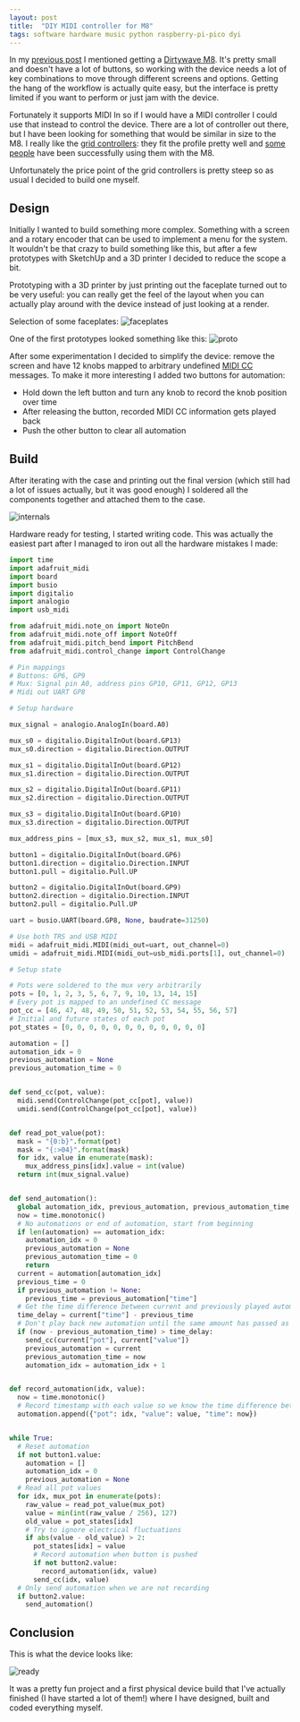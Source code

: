 ```yaml
---
layout: post
title:  "DIY MIDI controller for M8"
tags: software hardware music python raspberry-pi-pico dyi
---
```


In my [previous post][prev-post] I mentioned getting a [Dirtywave M8][m8]. It's pretty small and doesn't have a lot of
buttons, so working with the device needs a lot of key combinations to move through different screens and options.
Getting the hang of the workflow is actually quite easy, but the interface is pretty limited if you want to perform or
just jam with the device.

Fortunately it supports MIDI In so if I would have a MIDI controller I could use that instead to control the device.
There are a lot of controller out there, but I have been looking for something that would be similar in size to the M8.
I really like the [grid controllers][grid]: they fit the profile pretty well and [some people][grid-yt] have been
successfully using them with the M8.

Unfortunately the price point of the grid controllers is pretty steep so as usual I decided to build one myself.

## Design

Initially I wanted to build something more complex. Something with a screen and a rotary encoder that can be used to
implement a menu for the system. It wouldn't be that crazy to build something like this, but after a few prototypes with
SketchUp and a 3D printer I decided to reduce the scope a bit.

Prototyping with a 3D printer by just printing out the faceplate turned out to be very useful: you can really get the
feel of the layout when you can actually play around with the device instead of just looking at a render.

Selection of some faceplates:
![faceplates](/assets/images/knobs/faceplates.jpg)

One of the first prototypes looked something like this:
![proto](/assets/images/knobs/proto.jpg)

After some experimentation I decided to simplify the device: remove the screen and have 12 knobs mapped to
arbitrary undefined [MIDI CC][midi-cc] messages. To make it more interesting I added two buttons for automation:

- Hold down the left button and turn any knob to record the knob position over time
- After releasing the button, recorded MIDI CC information gets played back
- Push the other button to clear all automation

## Build

After iterating with the case and printing out the final version (which still had a lot of issues actually, but it was
good enough) I soldered all the components together and attached them to the case.

![internals](/assets/images/knobs/internals.jpg)

Hardware ready for testing, I started writing code.
This was actually the easiest part after I managed to iron out all the hardware mistakes I made:

```python
import time
import adafruit_midi
import board
import busio
import digitalio
import analogio
import usb_midi

from adafruit_midi.note_on import NoteOn
from adafruit_midi.note_off import NoteOff
from adafruit_midi.pitch_bend import PitchBend
from adafruit_midi.control_change import ControlChange

# Pin mappings
# Buttons: GP6, GP9
# Mux: Signal pin A0, address pins GP10, GP11, GP12, GP13
# Midi out UART GP8

# Setup hardware

mux_signal = analogio.AnalogIn(board.A0)

mux_s0 = digitalio.DigitalInOut(board.GP13)
mux_s0.direction = digitalio.Direction.OUTPUT

mux_s1 = digitalio.DigitalInOut(board.GP12)
mux_s1.direction = digitalio.Direction.OUTPUT

mux_s2 = digitalio.DigitalInOut(board.GP11)
mux_s2.direction = digitalio.Direction.OUTPUT

mux_s3 = digitalio.DigitalInOut(board.GP10)
mux_s3.direction = digitalio.Direction.OUTPUT

mux_address_pins = [mux_s3, mux_s2, mux_s1, mux_s0]

button1 = digitalio.DigitalInOut(board.GP6)
button1.direction = digitalio.Direction.INPUT
button1.pull = digitalio.Pull.UP

button2 = digitalio.DigitalInOut(board.GP9)
button2.direction = digitalio.Direction.INPUT
button2.pull = digitalio.Pull.UP

uart = busio.UART(board.GP8, None, baudrate=31250)

# Use both TRS and USB MIDI
midi = adafruit_midi.MIDI(midi_out=uart, out_channel=0)
umidi = adafruit_midi.MIDI(midi_out=usb_midi.ports[1], out_channel=0)

# Setup state

# Pots were soldered to the mux very arbitrarily
pots = [0, 1, 2, 3, 5, 6, 7, 9, 10, 13, 14, 15]
# Every pot is mapped to an undefined CC message
pot_cc = [46, 47, 48, 49, 50, 51, 52, 53, 54, 55, 56, 57]
# Initial and future states of each pot
pot_states = [0, 0, 0, 0, 0, 0, 0, 0, 0, 0, 0, 0]

automation = []
automation_idx = 0
previous_automation = None
previous_automation_time = 0


def send_cc(pot, value):
  midi.send(ControlChange(pot_cc[pot], value))
  umidi.send(ControlChange(pot_cc[pot], value))


def read_pot_value(pot):
  mask = "{0:b}".format(pot)
  mask = "{:>04}".format(mask)
  for idx, value in enumerate(mask):
    mux_address_pins[idx].value = int(value)
  return int(mux_signal.value)


def send_automation():
  global automation_idx, previous_automation, previous_automation_time
  now = time.monotonic()
  # No automations or end of automation, start from beginning
  if len(automation) == automation_idx:
    automation_idx = 0
    previous_automation = None
    previous_automation_time = 0
    return
  current = automation[automation_idx]
  previous_time = 0
  if previous_automation != None:
    previous_time = previous_automation["time"]
  # Get the time difference between current and previously played automation
  time_delay = current["time"] - previous_time
  # Don't play back new automation until the same amount has passed as during the recording
  if (now - previous_automation_time) > time_delay:
    send_cc(current["pot"], current["value"])
    previous_automation = current
    previous_automation_time = now
    automation_idx = automation_idx + 1


def record_automation(idx, value):
  now = time.monotonic()
  # Record timestamp with each value so we know the time difference between the changes
  automation.append({"pot": idx, "value": value, "time": now})


while True:
  # Reset automation
  if not button1.value:
    automation = []
    automation_idx = 0
    previous_automation = None
  # Read all pot values
  for idx, mux_pot in enumerate(pots):
    raw_value = read_pot_value(mux_pot)
    value = min(int(raw_value / 256), 127)
    old_value = pot_states[idx]
    # Try to ignore electrical fluctuations
    if abs(value - old_value) > 2:
      pot_states[idx] = value
      # Record automation when button is pushed
      if not button2.value:
        record_automation(idx, value)
      send_cc(idx, value)
  # Only send automation when we are not recording
  if button2.value:
    send_automation()
```

## Conclusion

This is what the device looks like:

![ready](/assets/images/knobs/ready.jpg)

It was a pretty fun project and a first physical device build that I've actually finished (I have started a lot of
them!) where I have designed, built and coded everything myself.

[prev-post]: /posts/m8candroid/

[m8]: https://dirtywave.com/products/m8-tracker

[grid]:https://intech.studio/grid-controllers

[grid-yt]: https://www.youtube.com/watch?v=sTLyNeFGw0Y

[midi-cc]: https://anotherproducer.com/online-tools-for-musicians/midi-cc-list/
